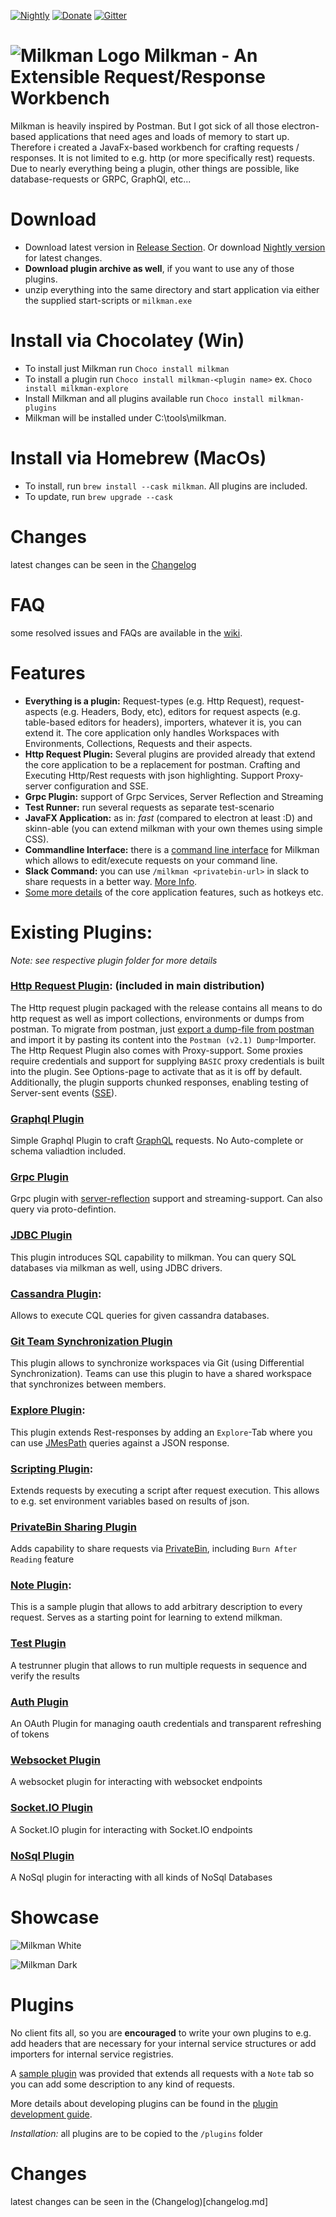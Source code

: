 [![Nightly](https://github.com/warmuuh/milkman/workflows/Nightly/badge.svg?branch=master)](https://github.com/warmuuh/milkman/releases/tag/nightly)
[![Donate](https://liberapay.com/assets/widgets/donate.svg)](https://liberapay.com/warmuuh/donate)
[![Gitter](https://img.shields.io/gitter/room/nwjs/nw.js.svg)](https://gitter.im/milkman-project/community)

# ![Milkman Logo](img/milk-bottle.png) Milkman - An Extensible Request/Response Workbench

Milkman is heavily inspired by Postman. But I got sick of all those electron-based applications that need ages and loads of memory to start up.
Therefore i created a JavaFx-based workbench for crafting requests / responses. It is not limited to e.g. http (or more specifically rest) requests. Due to nearly
everything being a plugin, other things are possible, like database-requests or GRPC, GraphQl, etc...


# Download

 * Download latest version in [Release Section](https://github.com/warmuuh/milkman/releases). Or download [Nightly version](https://github.com/warmuuh/milkman/releases/tag/nightly) for latest changes.
 * **Download plugin archive as well**, if you want to use any of those plugins.
 * unzip everything into the same directory and start application via either the supplied start-scripts or `milkman.exe`

# Install via Chocolatey (Win)
 * To install just Milkman run `Choco install milkman`
 * To install a plugin run `Choco install milkman-<plugin name>` ex. `Choco install milkman-explore`
 * Install Milkman and all plugins available run `Choco install milkman-plugins` 
 * Milkman will be installed under C:\tools\milkman.

# Install via Homebrew (MacOs)
 * To install, run `brew install --cask milkman`. All plugins are included.
 * To update, run `brew upgrade --cask`

# Changes

latest changes can be seen in the [Changelog](changelog.md)

# FAQ

some resolved issues and FAQs are available in the [wiki](https://github.com/warmuuh/milkman/wiki).

# Features

 * **Everything is a plugin:** Request-types (e.g. Http Request), request-aspects (e.g. Headers, Body, etc), editors for request aspects (e.g. table-based editors for headers), importers, whatever it is, you can extend it. The core application only handles Workspaces with Environments, Collections, Requests and their aspects.
 * **Http Request Plugin:** Several plugins are provided already that extend the core application to be a replacement for postman. Crafting and Executing Http/Rest requests with json highlighting. Support Proxy-server configuration and SSE.
 * **Grpc Plugin:** support of Grpc Services, Server Reflection and Streaming
 * **Test Runner:** run several requests as separate test-scenario
 * **JavaFX Application:** as in: *fast* (compared to electron at least :D) and skinn-able (you can extend milkman with your own themes using simple CSS).
 * **Commandline Interface:** there is a [command line interface](/milkman-cli) for Milkman which allows to edit/execute requests on your command line.
 * **Slack Command:** you can use `/milkman <privatebin-url>` in slack to share requests in a better way. [More Info](docs/slack-integration.md).
 * [Some more details](docs/features.md) of the core application features, such as hotkeys etc.
 
# Existing Plugins:

*Note: see respective plugin folder for more details*

### [Http Request Plugin](/milkman-rest): (included in main distribution)
The Http request plugin packaged with the release contains all means to do http request as well as import collections, environments or dumps from postman.
To migrate from postman, just [export a dump-file from postman](https://learning.getpostman.com/docs/postman/collections/data_formats/#data-dumps) and import it by pasting its content into the `Postman (v2.1) Dump`-Importer.
The Http Request Plugin also comes with Proxy-support. Some proxies require credentials and support for supplying `BASIC` proxy credentials is built into the plugin. See Options-page to activate that as it is off by default.
Additionally, the plugin supports chunked responses, enabling testing of Server-sent events ([SSE](https://en.wikipedia.org/wiki/Server-sent_events)).


### [Graphql Plugin](/milkman-graphql)
Simple Graphql Plugin to craft  [GraphQL](https://graphql.org/) requests. No Auto-complete or schema valiadtion included.

### [Grpc Plugin](/milkman-grpc)
Grpc plugin with [server-reflection](https://github.com/grpc/grpc/blob/master/doc/server-reflection.md) support and streaming-support. Can also query via proto-defintion.

### [JDBC Plugin](/milkman-jdbc)
This plugin introduces SQL capability to milkman. You can query SQL databases via milkman as well, using JDBC drivers.

### [Cassandra Plugin](/milkman-cassandra):
Allows to execute CQL queries for given cassandra databases.

### [Git Team Synchronization Plugin](/milkman-sync-git)
This plugin allows to synchronize workspaces via Git (using Differential Synchronization). Teams can use this plugin to have a shared workspace that synchronizes between members.

### [Explore Plugin](/milkman-explore):
This plugin extends Rest-responses by adding an `Explore`-Tab where you can use [JMesPath](http://jmespath.org/) queries against a JSON response.

### [Scripting Plugin](/milkman-scripting):
Extends requests by executing a script after request execution. This allows to e.g. set environment variables based on results of json.

### [PrivateBin Sharing Plugin](/milkman-privatebin)
Adds capability to share requests via [PrivateBin](http://PrivateBin.net), including `Burn After Reading` feature

### [Note Plugin](/milkman-note):
This is a sample plugin that allows to add arbitrary description to every request. Serves as a starting point for learning to extend milkman.

### [Test Plugin](/milkman-test)
A testrunner plugin that allows to run multiple requests in sequence and verify the results

### [Auth Plugin](/milkman-auth)
An OAuth Plugin for managing oauth credentials and transparent refreshing of tokens

### [Websocket Plugin](/milkman-ws)
A websocket plugin for interacting with websocket endpoints

### [Socket.IO Plugin](/milkman-sio)
A Socket.IO plugin for interacting with Socket.IO endpoints

### [NoSql Plugin](/milkman-nosql)
A NoSql plugin for interacting with all kinds of NoSql Databases


# Showcase

![Milkman White](img/screenshot.png)

![Milkman Dark](img/screenshot-dark.png)

# Plugins

No client fits all, so you are **encouraged** to write your own plugins to e.g. add headers that are necessary for your internal service structures or add importers for internal service registries.

A [sample plugin](https://github.com/warmuuh/milkman/tree/master/milkman-note) was provided that extends all requests with a `Note` tab so you can add some description to any kind of requests.

More details about developing plugins can be found in the [plugin development guide](/docs/plugin-development.md).

*Installation:* all plugins are to be copied to the `/plugins` folder

# Changes

latest changes can be seen in the (Changelog)[changelog.md]
